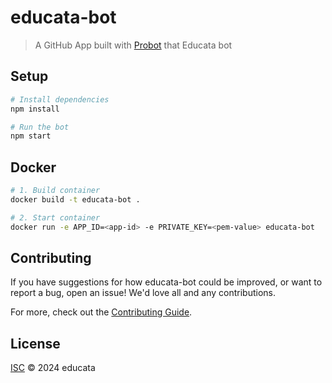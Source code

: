 # educata-bot

> A GitHub App built with [Probot](https://github.com/probot/probot) that Educata bot

## Setup

```sh
# Install dependencies
npm install

# Run the bot
npm start
```

## Docker

```sh
# 1. Build container
docker build -t educata-bot .

# 2. Start container
docker run -e APP_ID=<app-id> -e PRIVATE_KEY=<pem-value> educata-bot
```

## Contributing

If you have suggestions for how educata-bot could be improved, or want to report a bug, open an issue! We'd love all and any contributions.

For more, check out the [Contributing Guide](CONTRIBUTING.md).

## License

[ISC](LICENSE) © 2024 educata
